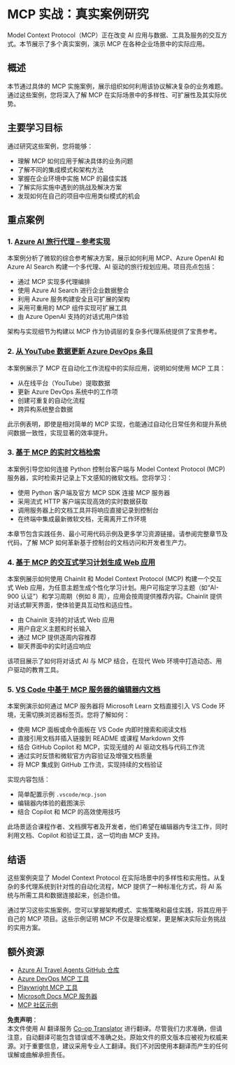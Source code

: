 <!--
CO_OP_TRANSLATOR_METADATA:
{
  "original_hash": "671162f2687253f22af11187919ed02d",
  "translation_date": "2025-06-21T13:37:27+00:00",
  "source_file": "09-CaseStudy/README.md",
  "language_code": "zh"
}
-->
# MCP 实战：真实案例研究

Model Context Protocol（MCP）正在改变 AI 应用与数据、工具及服务的交互方式。本节展示了多个真实案例，演示 MCP 在各种企业场景中的实际应用。

## 概述

本节通过具体的 MCP 实施案例，展示组织如何利用该协议解决复杂的业务难题。通过这些案例，您将深入了解 MCP 在实际场景中的多样性、可扩展性及其实际优势。

## 主要学习目标

通过研究这些案例，您将能够：

- 理解 MCP 如何应用于解决具体的业务问题
- 了解不同的集成模式和架构方法
- 掌握在企业环境中实施 MCP 的最佳实践
- 了解实际实施中遇到的挑战及解决方案
- 发现如何在自己的项目中应用类似模式的机会

## 重点案例

### 1. [Azure AI 旅行代理 – 参考实现](./travelagentsample.md)

本案例分析了微软的综合参考解决方案，展示如何利用 MCP、Azure OpenAI 和 Azure AI Search 构建一个多代理、AI 驱动的旅行规划应用。项目亮点包括：

- 通过 MCP 实现多代理编排
- 使用 Azure AI Search 进行企业数据整合
- 利用 Azure 服务构建安全且可扩展的架构
- 采用可重用的 MCP 组件实现可扩展工具
- 由 Azure OpenAI 支持的对话式用户体验

架构与实现细节为构建以 MCP 作为协调层的复杂多代理系统提供了宝贵参考。

### 2. [从 YouTube 数据更新 Azure DevOps 条目](./UpdateADOItemsFromYT.md)

本案例展示了 MCP 在自动化工作流程中的实际应用，说明如何使用 MCP 工具：

- 从在线平台（YouTube）提取数据
- 更新 Azure DevOps 系统中的工作项
- 创建可重复的自动化流程
- 跨异构系统整合数据

此示例表明，即使是相对简单的 MCP 实现，也能通过自动化日常任务和提升系统间数据一致性，实现显著的效率提升。

### 3. [基于 MCP 的实时文档检索](./docs-mcp/README.md)

本案例引导您如何连接 Python 控制台客户端与 Model Context Protocol (MCP) 服务器，实时检索并记录上下文感知的微软文档。您将学习：

- 使用 Python 客户端及官方 MCP SDK 连接 MCP 服务器
- 采用流式 HTTP 客户端实现高效的实时数据获取
- 调用服务器上的文档工具并将响应直接记录到控制台
- 在终端中集成最新微软文档，无需离开工作环境

本章节包含实践任务、最小可用代码示例及更多学习资源链接。请参阅完整章节及代码，了解 MCP 如何革新基于控制台的文档访问和开发者生产力。

### 4. [基于 MCP 的交互式学习计划生成 Web 应用](./docs-mcp/README.md)

本案例展示如何使用 Chainlit 和 Model Context Protocol (MCP) 构建一个交互式 Web 应用，为任意主题生成个性化学习计划。用户可指定学习主题（如“AI-900 认证”）和学习周期（例如 8 周），应用会按周提供推荐内容。Chainlit 提供对话式聊天界面，使体验更具互动性和适应性。

- 由 Chainlit 支持的对话式 Web 应用
- 用户自定义主题和时长输入
- 通过 MCP 提供逐周内容推荐
- 聊天界面中的实时适应响应

该项目展示了如何将对话式 AI 与 MCP 结合，在现代 Web 环境中打造动态、用户驱动的教育工具。

### 5. [VS Code 中基于 MCP 服务器的编辑器内文档](./docs-mcp/README.md)

本案例演示如何通过 MCP 服务器将 Microsoft Learn 文档直接引入 VS Code 环境，无需切换浏览器标签页。您将了解如何：

- 使用 MCP 面板或命令面板在 VS Code 内即时搜索和阅读文档
- 直接引用文档并插入链接到 README 或课程 Markdown 文件
- 结合 GitHub Copilot 和 MCP，实现无缝的 AI 驱动文档与代码工作流
- 通过实时反馈和微软官方内容验证及增强文档质量
- 将 MCP 集成到 GitHub 工作流，实现持续的文档验证

实现内容包括：
- 简单配置示例 `.vscode/mcp.json`
- 编辑器内体验的截图演示
- 结合 Copilot 和 MCP 的高效使用技巧

此场景适合课程作者、文档撰写者及开发者，他们希望在编辑器内专注工作，同时利用文档、Copilot 和验证工具，这一切均由 MCP 支持。

## 结语

这些案例突显了 Model Context Protocol 在实际场景中的多样性和实用性。从复杂的多代理系统到针对性的自动化流程，MCP 提供了一种标准化方式，将 AI 系统与所需工具和数据连接起来，创造价值。

通过学习这些实施案例，您可以掌握架构模式、实施策略和最佳实践，将其应用于自己的 MCP 项目。这些示例证明 MCP 不仅是理论框架，更是解决实际业务挑战的实用方案。

## 额外资源

- [Azure AI Travel Agents GitHub 仓库](https://github.com/Azure-Samples/azure-ai-travel-agents)
- [Azure DevOps MCP 工具](https://github.com/microsoft/azure-devops-mcp)
- [Playwright MCP 工具](https://github.com/microsoft/playwright-mcp)
- [Microsoft Docs MCP 服务器](https://github.com/MicrosoftDocs/mcp)
- [MCP 社区示例](https://github.com/microsoft/mcp)

**免责声明**：  
本文件使用 AI 翻译服务 [Co-op Translator](https://github.com/Azure/co-op-translator) 进行翻译。尽管我们力求准确，但请注意，自动翻译可能包含错误或不准确之处。原始文件的原文版本应被视为权威来源。对于重要信息，建议采用专业人工翻译。我们不对因使用本翻译而产生的任何误解或曲解承担责任。